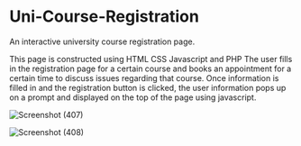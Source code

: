 # Uni-Course-Registration
An interactive university course registration page.

This page is constructed using HTML CSS Javascript and PHP
The user fills in the registration page for a certain course and books an appointment for a certain time to discuss issues regarding that course.
Once information is filled in and the registration button is clicked,
the user information pops up on a prompt and displayed on the top of the page using javascript.


![Screenshot (407)](https://user-images.githubusercontent.com/80438950/198403385-fb734a86-dab1-4b8c-8e9c-8e4b58da9c0d.png)



![Screenshot (408)](https://user-images.githubusercontent.com/80438950/198403366-5d89f832-dc5f-481a-bff2-2041c708bc33.png)
